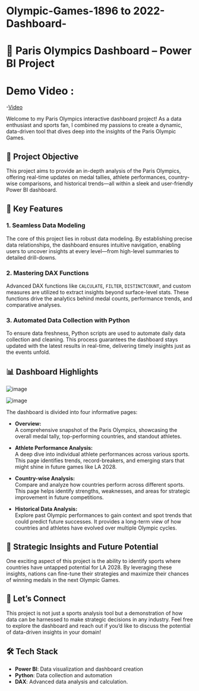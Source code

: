 # Olympic-Games-1896 to 2022-Dashboard-
# 🥇 Paris Olympics Dashboard – Power BI Project
# Demo Video :
-<a href="https://drive.google.com/file/d/1LVMLGDW1OKaovszgPzPc-E0n6rpzpIqw/view?usp=sharing">Video</a>

Welcome to my Paris Olympics interactive dashboard project! As a data enthusiast and sports fan, I combined my passions to create a dynamic, data-driven tool that dives deep into the insights of the Paris Olympic Games.

## 🎯 Project Objective
This project aims to provide an in-depth analysis of the Paris  Olympics, offering real-time updates on medal tallies, athlete performances, country-wise comparisons, and historical trends—all within a sleek and user-friendly Power BI dashboard.

## 🔑 Key Features

### 1. **Seamless Data Modeling**  
The core of this project lies in robust data modeling. By establishing precise data relationships, the dashboard ensures intuitive navigation, enabling users to uncover insights at every level—from high-level summaries to detailed drill-downs.

### 2. **Mastering DAX Functions**  
Advanced DAX functions like `CALCULATE`, `FILTER`, `DISTINCTCOUNT`, and custom measures are utilized to extract insights beyond surface-level stats. These functions drive the analytics behind medal counts, performance trends, and comparative analyses.

### 3. **Automated Data Collection with Python**  
To ensure data freshness, Python scripts are used to automate daily data collection and cleaning. This process guarantees the dashboard stays updated with the latest results in real-time, delivering timely insights just as the events unfold.

## 📊 Dashboard Highlights
![image](https://github.com/user-attachments/assets/94df6dd4-9744-40db-a410-2a9ecb716d14)

![image](https://github.com/user-attachments/assets/ad2f15a8-1a1d-4ea7-821b-e0d980bfd5d9)



The dashboard is divided into four informative pages:

- **Overview:**  
  A comprehensive snapshot of the Paris Olympics, showcasing the overall medal tally, top-performing countries, and standout athletes.

- **Athlete Performance Analysis:**  
  A deep dive into individual athlete performances across various sports. This page identifies trends, record-breakers, and emerging stars that might shine in future games like LA 2028.
  

- **Country-wise Analysis:**  
  Compare and analyze how countries perform across different sports. This page helps identify strengths, weaknesses, and areas for strategic improvement in future competitions.

- **Historical Data Analysis:**  
  Explore past Olympic performances to gain context and spot trends that could predict future successes. It provides a long-term view of how countries and athletes have evolved over multiple Olympic cycles.

## 🚀 Strategic Insights and Future Potential
One exciting aspect of this project is the ability to identify sports where countries have untapped potential for LA 2028. By leveraging these insights, nations can fine-tune their strategies and maximize their chances of winning medals in the next Olympic Games.

## 💬 Let’s Connect
This project is not just a sports analysis tool but a demonstration of how data can be harnessed to make strategic decisions in any industry. Feel free to explore the dashboard and reach out if you’d like to discuss the potential of data-driven insights in your domain!

## 🛠️ Tech Stack
- **Power BI**: Data visualization and dashboard creation
- **Python**: Data collection and automation
- **DAX**: Advanced data analysis and calculation.



